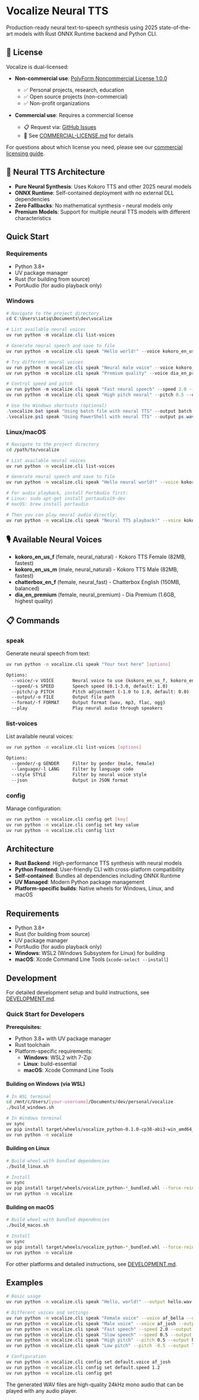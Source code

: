# Vocalize Neural TTS

Production-ready neural text-to-speech synthesis using 2025 state-of-the-art models with Rust ONNX Runtime backend and Python CLI.

## 📜 License

Vocalize is dual-licensed:

- **Non-commercial use**: [PolyForm Noncommercial License 1.0.0](LICENSE)
  - ✅ Personal projects, research, education
  - ✅ Open source projects (non-commercial)
  - ✅ Non-profit organizations
  
- **Commercial use**: Requires a commercial license
  - 📋 Request via: [GitHub Issues](https://github.com/vocalize/vocalize/issues)
  - 📄 See [COMMERCIAL-LICENSE.md](COMMERCIAL-LICENSE.md) for details

For questions about which license you need, please see our [commercial licensing guide](COMMERCIAL-LICENSE.md).

## 🧠 Neural TTS Architecture

- **Pure Neural Synthesis**: Uses Kokoro TTS and other 2025 neural models
- **ONNX Runtime**: Self-contained deployment with no external DLL dependencies  
- **Zero Fallbacks**: No mathematical synthesis - neural models only
- **Premium Models**: Support for multiple neural TTS models with different characteristics

## Quick Start

### Requirements
- Python 3.8+
- UV package manager
- Rust (for building from source)
- PortAudio (for audio playback only)

### Windows

```powershell
# Navigate to the project directory
cd C:\Users\iatiq\Documents\dev\vocalize

# List available neural voices
uv run python -m vocalize.cli list-voices

# Generate neural speech and save to file
uv run python -m vocalize.cli speak "Hello world!" --voice kokoro_en_us_f --output hello.wav

# Try different neural voices
uv run python -m vocalize.cli speak "Neural male voice" --voice kokoro_en_us_m --output male.wav
uv run python -m vocalize.cli speak "Premium quality" --voice dia_en_premium --output premium.wav

# Control speed and pitch
uv run python -m vocalize.cli speak "Fast neural speech" --speed 2.0 --output fast.wav
uv run python -m vocalize.cli speak "High pitch neural" --pitch 0.5 --output high.wav

# Use the Windows shortcuts (optional)
.\vocalize.bat speak "Using batch file with neural TTS" --output batch.wav
.\vocalize.ps1 speak "Using PowerShell with neural TTS" --output ps.wav
```

### Linux/macOS

```bash
# Navigate to the project directory
cd /path/to/vocalize

# List available neural voices
uv run python -m vocalize.cli list-voices

# Generate neural speech and save to file
uv run python -m vocalize.cli speak "Hello neural world!" --voice kokoro_en_us_f --output hello.wav

# For audio playback, install PortAudio first:
# Linux: sudo apt-get install portaudio19-dev
# macOS: brew install portaudio

# Then you can play neural audio directly:
uv run python -m vocalize.cli speak "Neural TTS playback!" --voice kokoro_en_us_f --play
```

## 🎙️ Available Neural Voices

- **kokoro_en_us_f** (female, neural_natural) - Kokoro TTS Female (82MB, fastest)
- **kokoro_en_us_m** (male, neural_natural) - Kokoro TTS Male (82MB, fastest)
- **chatterbox_en_f** (female, neural_fast) - Chatterbox English (150MB, balanced)
- **dia_en_premium** (female, neural_premium) - Dia Premium (1.6GB, highest quality)

## 📋 Commands

### speak
Generate neural speech from text:
```bash
uv run python -m vocalize.cli speak "Your text here" [options]

Options:
  --voice/-v VOICE       Neural voice to use (kokoro_en_us_f, kokoro_en_us_m, dia_en_premium, etc.)
  --speed/-s SPEED       Speech speed (0.1-3.0, default: 1.0)
  --pitch/-p PITCH       Pitch adjustment (-1.0 to 1.0, default: 0.0)
  --output/-o FILE       Output file path
  --format/-f FORMAT     Output format (wav, mp3, flac, ogg)
  --play                 Play neural audio through speakers
```

### list-voices
List available neural voices:
```bash
uv run python -m vocalize.cli list-voices [options]

Options:
  --gender/-g GENDER     Filter by gender (male, female)
  --language/-l LANG     Filter by language code
  --style STYLE          Filter by neural voice style
  --json                 Output in JSON format
```

### config
Manage configuration:
```bash
uv run python -m vocalize.cli config get [key]
uv run python -m vocalize.cli config set key value
uv run python -m vocalize.cli config list
```

## Architecture

- **Rust Backend**: High-performance TTS synthesis with neural models
- **Python Frontend**: User-friendly CLI with cross-platform compatibility
- **Self-contained**: Bundles all dependencies including ONNX Runtime
- **UV Managed**: Modern Python package management
- **Platform-specific builds**: Native wheels for Windows, Linux, and macOS

## Requirements

- Python 3.8+
- Rust (for building from source)
- UV package manager
- PortAudio (for audio playback only)
- **Windows**: WSL2 (Windows Subsystem for Linux) for building
- **macOS**: Xcode Command Line Tools (`xcode-select --install`)

## Development

For detailed development setup and build instructions, see [DEVELOPMENT.md](DEVELOPMENT.md).

### Quick Start for Developers

**Prerequisites:**
- Python 3.8+ with UV package manager
- Rust toolchain
- Platform-specific requirements:
  - **Windows**: WSL2 with 7-Zip
  - **Linux**: build-essential
  - **macOS**: Xcode Command Line Tools

#### Building on Windows (via WSL)
```bash
# In WSL terminal
cd /mnt/c/Users/[your-username]/Documents/dev/personal/vocalize
./build_windows.sh

# In Windows terminal
uv sync
uv pip install target/wheels/vocalize_python-0.1.0-cp38-abi3-win_amd64_bundled.whl --force-reinstall
uv run python -m vocalize
```

#### Building on Linux
```bash
# Build wheel with bundled dependencies
./build_linux.sh

# Install
uv sync
uv pip install target/wheels/vocalize_python-*_bundled.whl --force-reinstall --python-platform linux
uv run python -m vocalize
```

#### Building on macOS
```bash
# Build wheel with bundled dependencies
./build_macos.sh

# Install
uv sync
uv pip install target/wheels/vocalize_python-*_bundled.whl --force-reinstall
uv run python -m vocalize
```

For other platforms and detailed instructions, see [DEVELOPMENT.md](DEVELOPMENT.md).

## Examples

```bash
# Basic usage
uv run python -m vocalize.cli speak "Hello, world!" --output hello.wav

# Different voices and settings
uv run python -m vocalize.cli speak "Female voice" --voice af_bella --output female.wav
uv run python -m vocalize.cli speak "Male voice" --voice af_josh --output male.wav
uv run python -m vocalize.cli speak "Fast speech" --speed 2.0 --output fast.wav
uv run python -m vocalize.cli speak "Slow speech" --speed 0.5 --output slow.wav
uv run python -m vocalize.cli speak "High pitch" --pitch 0.5 --output high.wav
uv run python -m vocalize.cli speak "Low pitch" --pitch -0.5 --output low.wav

# Configuration
uv run python -m vocalize.cli config set default.voice af_josh
uv run python -m vocalize.cli config set default.speed 1.2
uv run python -m vocalize.cli config get
```

The generated WAV files are high-quality 24kHz mono audio that can be played with any audio player.